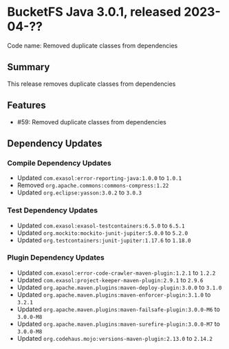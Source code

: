 # BucketFS Java 3.0.1, released 2023-04-??

Code name: Removed duplicate classes from dependencies

## Summary

This release removes duplicate classes from dependencies

## Features

* #59: Removed duplicate classes from dependencies

## Dependency Updates

### Compile Dependency Updates

* Updated `com.exasol:error-reporting-java:1.0.0` to `1.0.1`
* Removed `org.apache.commons:commons-compress:1.22`
* Updated `org.eclipse:yasson:3.0.2` to `3.0.3`

### Test Dependency Updates

* Updated `com.exasol:exasol-testcontainers:6.5.0` to `6.5.1`
* Updated `org.mockito:mockito-junit-jupiter:5.0.0` to `5.2.0`
* Updated `org.testcontainers:junit-jupiter:1.17.6` to `1.18.0`

### Plugin Dependency Updates

* Updated `com.exasol:error-code-crawler-maven-plugin:1.2.1` to `1.2.2`
* Updated `com.exasol:project-keeper-maven-plugin:2.9.1` to `2.9.6`
* Updated `org.apache.maven.plugins:maven-deploy-plugin:3.0.0` to `3.1.0`
* Updated `org.apache.maven.plugins:maven-enforcer-plugin:3.1.0` to `3.2.1`
* Updated `org.apache.maven.plugins:maven-failsafe-plugin:3.0.0-M6` to `3.0.0-M8`
* Updated `org.apache.maven.plugins:maven-surefire-plugin:3.0.0-M7` to `3.0.0-M8`
* Updated `org.codehaus.mojo:versions-maven-plugin:2.13.0` to `2.14.2`
